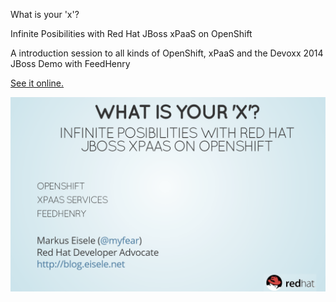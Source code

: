 What is your 'x'?

Infinite Posibilities with Red Hat JBoss xPaaS on OpenShift

A introduction session to all kinds of OpenShift, xPaaS and the Devoxx 2014 JBoss Demo with FeedHenry

<a href="http://htmlpreview.github.io/?https://raw.githubusercontent.com/myfear/what-is-your-x/master/index.html" target="_blank">See it online.</a>

![Cover Slide](https://raw.githubusercontent.com/myfear/what-is-your-x/master/cover.png)
